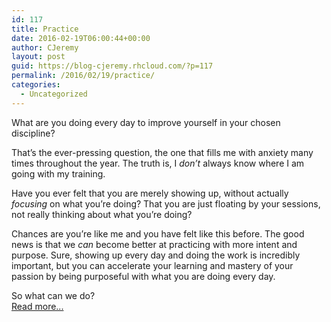 ```yaml
---
id: 117
title: Practice
date: 2016-02-19T06:00:44+00:00
author: CJeremy
layout: post
guid: https://blog-cjeremy.rhcloud.com/?p=117
permalink: /2016/02/19/practice/
categories:
  - Uncategorized
---
```

What are you doing every day to improve yourself in your chosen discipline?

That&#8217;s the ever-pressing question, the one that fills me with anxiety many times throughout the year. The truth is, I _don&#8217;t_ always know where I am going with my training.

Have you ever felt that you are merely showing up, without actually _focusing_ on what you&#8217;re doing? That you are just floating by your sessions, not really thinking about what you&#8217;re doing?

Chances are you&#8217;re like me and you have felt like this before. The good news is that we _can_ become better at practicing with more intent and purpose. Sure, showing up every day and doing the work is incredibly important, but you can accelerate your learning and mastery of your passion by being purposeful with what you are doing every day.

So what can we do? <span class="post-teaser-more">&nbsp;<br /><a href="http://blog-cjeremy.rhcloud.com/2016/02/19/practice/" title="Permanent Link: Practice" rel="bookmark">Read more...</br></span></p>